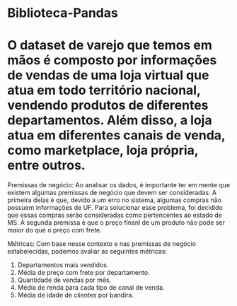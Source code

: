 # Biblioteca-Pandas

# O dataset de varejo que temos em mãos é composto por informações de vendas de uma loja virtual que atua em todo território nacional, vendendo produtos de diferentes departamentos. Além disso, a loja atua em diferentes canais de venda, como marketplace, loja própria, entre outros.

Premissas de negócio:
Ao analisar os dados, é importante ter em mente que existem algumas premissas de negócio que devem ser consideradas. A primeira delas é que, devido a um erro no sistema, algumas compras não possuem informações de UF.
Para solucionar esse problema, foi decidido que essas compras serão consideradas como pertencentes ao estado de MS. A segunda premissa é que o preço finanl de um produto não pode ser maior do que o preço com frete.

Métricas:
Com base nesse contexto e nas premissas de negócio estabelecidas, podemos avaliar as seguintes métricas:

1. Departamentos mais vendidos.
2. Média de preço com frete por departamento.
3. Quantidade de vendas por mês.
4. Média de renda para cada tipo de canal de venda.
5. Média de idade de clientes por bandira.
